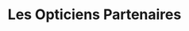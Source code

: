 ---
title: "Les Opticiens Partenaires"
url: /combronde/les-opticiens-partenaires/
shop: opticien
---